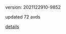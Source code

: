 version: 2021122910-9852

updated 72 avds

[details](https://github.com/0x74f917491bfa7ebfa379/ali_avd_db/blob/master/change_log/2021/12/29/10/9852.txt)